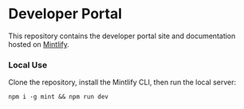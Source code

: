 # Developer Portal

This repository contains the developer portal site and documentation hosted on [Mintlify](https://mintlify.com).

### Local Use

Clone the repository, install the Mintlify CLI, then run the local server:

```
npm i -g mint && npm run dev
```